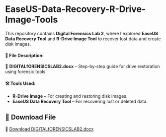 # EaseUS-Data-Recovery-R-Drive-Image-Tools

This repository contains **Digital Forensics Lab 2**, where I explored **EaseUS Data Recovery Tool** and **R-Drive Image Tool** to recover lost data and create disk images.  

#### **📂 File Description:**  
📌 **DIGITALfORENSICSLAB2.docx** – Step-by-step guide for drive restoration using forensic tools.  

#### **🛠 Tools Used:**  
- **R-Drive Image** – For creating and restoring disk images.  
- **EaseUS Data Recovery Tool** – For recovering lost or deleted data.  

## 📂 Download File  
🔗 [Download DIGITALfORENSICSLAB2.docx](<your-download-link-here>) 


